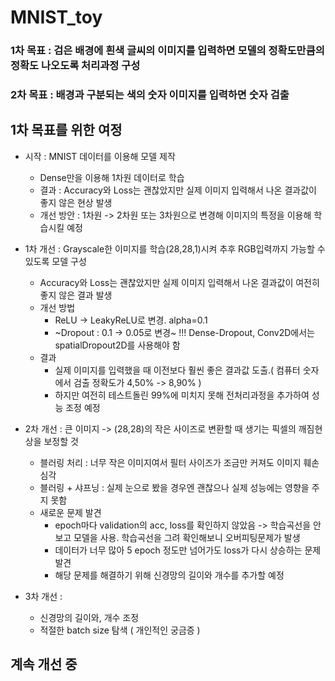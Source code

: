 # MNIST_toy

### 1차 목표 : 검은 배경에 흰색 글씨의 이미지를 입력하면 모델의 정확도만큼의 정확도 나오도록 처리과정 구성
### 2차 목표 : 배경과 구분되는 색의 숫자 이미지를 입력하면 숫자 검출

## 1차 목표를 위한 여정

- 시작 : MNIST 데이터를 이용해 모델 제작
  - Dense만을 이용해 1차원 데이터로 학습
  - 결과 : Accuracy와 Loss는 괜찮았지만 실제 이미지 입력해서 나온 결과값이 좋지 않은 현상 발생
  - 개선 방안 : 1차원 -> 2차원 또는 3차원으로 변경해 이미지의 특정을 이용해 학습시킬 예정
  
- 1차 개선 : Grayscale한 이미지를 학습(28,28,1)시켜 추후 RGB입력까지 가능할 수 있도록 모델 구성
  - Accuracy와 Loss는 괜찮았지만 실제 이미지 입력해서 나온 결과값이 여전히 좋지 않은 결과 발생
  - 개선 방법 
    - ReLU -> LeakyReLU로 변경. alpha=0.1
    - ~Dropout : 0.1 -> 0.05로 변경~ !!! Dense-Dropout, Conv2D에서는 spatialDropout2D를 사용해야 함
  - 결과
    - 실제 이미지를 입력했을 때 이전보다 훨씬 좋은 결과값 도출.( 컴퓨터 숫자에서 검출 정확도가 4,50% -> 8,90% )
    - 하지만 여전히 테스트돌린 99%에 미치지 못해 전처리과정을 추가하여 성능 조정 예정
    
- 2차 개선 : 큰 이미지 -> (28,28)의 작은 사이즈로 변환할 때 생기는 픽셀의 깨짐현상을 보정할 것
  - 블러링 처리 : 너무 작은 이미지여서 필터 사이즈가 조금만 커져도 이미지 훼손 심각
  - 블러링 + 샤프닝 : 실제 눈으로 봤을 경우엔 괜찮으나 실제 성능에는 영향을 주지 못함
  - 새로운 문제 발견
    - epoch마다 validation의 acc, loss를 확인하지 않았음 -> 학습곡선을 안 보고 모델을 사용. 학습곡선을 그려 확인해보니 오버피팅문제가 발생
    - 데이터가 너무 많아 5 epoch 정도만 넘어가도 loss가 다시 상승하는 문제 발견
    - 해당 문제를 해결하기 위해 신경망의 길이와 개수를 추가할 예정
  
- 3차 개선 : 
  - 신경망의 길이와, 개수 조정
  - 적절한 batch size 탐색 ( 개인적인 궁금증 )
 
## 계속 개선 중
